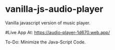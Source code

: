 # vanilla-js-audio-player
Vanilla javascript version of music player.

#Live App At:
<a href="https://audio-player-1d670.web.app/">https://audio-player-1d670.web.app/</a>

To-Do: Minimize the Java-Script Code.
